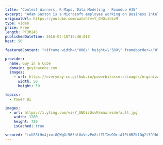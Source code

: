 ```yaml
---
title: "Contest Winners, R Maps, Data Modeling - Roundup #35"
excerpt: "Adam Saxton is a Microsoft employee working on Business Intelligence products.  The Power BI report contest winners were announced! Get a quick start with R Map visualizations. A look at how to get started with SQL 2016. And, some data modeling tips.  Meet the Winners of the Best Report Contest https://powerbi.microsoft.com/en-us/blog/meet-the-winners-of-the-best-report-contest/"
originalUrl: https://youtube.com/watch?v=Y_GNOizUsvM
type: video
price: Free
length: PT3M24S
publishedDateTime: 2016-02-18T15:40:01Z
heat: 50

featuredContent: "<iframe width=\"800\" height=\"500\" frameborder=\"0\" src=\"https://www.youtube.com/embed/Y_GNOizUsvM\" allow=\"accelerometer; autoplay; encrypted-media; gyroscope; picture-in-picture\" allowfullscreen></iframe>"

provider:
  name: Guy in a Cube
  domain: guyinacube.com
  images:
    - url: https://everyday-cc.github.io/powerbi/assets/images/organizations/guyinacube.com-50x50.jpg
      width: 50
      height: 50

topics:
  - Power BI

images:
  - url: https://i.ytimg.com/vi/Y_GNOizUsvM/maxresdefault.jpg
    width: 1280
    height: 720
    isCached: true

secured: "tuUSStHm4jxwi8QWgGi563hlOuVcvPm8zlZlIXw9OriAIPLHBZklOg2t79Jh0158ZEPjBd10xgu3wcSllqCkSswHW+oBrZAi2Fe/J6oD0Reieseg6+4uvPNK84IPdVa7yIGfCYQVF9Nrv4Rbjw1RhcJEKmr4AZ4lLpl/YQzGzfzrwohsQn3oqJmqyx/QNXvxDVeE9Vj+U4GJdQk/JQD4xNQonRy25mWQuV+KbnUlIU8X58N08oDj1orhNGGvGqSXVqla1rUUVDB9ZsFGdjGHiXofjRmKAXITdhHC2jW0kBIZoMLSlAGYzO7ieM+ezEsNhwOw+n834UWjCMWrWBntZjAHfF2S0pqrgvh8BKTqhbMt/Ee8nfPE6GDDivP0lpcWN5i+lVOGY61GwEoCD3Jgv4MtczrM4VX1EVMAqewV2a4=;D/AZ2B2n0K44sUR6GJTjNg=="
---
```


